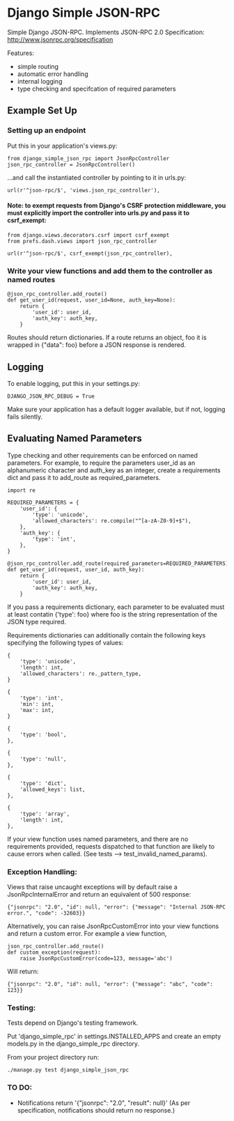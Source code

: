 Django Simple JSON-RPC
======================

Simple Django JSON-RPC.  Implements JSON-RPC 2.0 Specification: http://www.jsonrpc.org/specification

Features:
- simple routing
- automatic error handling
- internal logging
- type checking and specifcation of required parameters

## Example Set Up

### Setting up an endpoint

Put this in your application's views.py:


	from django_simple_json_rpc import JsonRpcController
	json_rpc_controller = JsonRpcController()


...and call the instantiated controller by pointing to it in urls.py:


	url(r'^json-rpc/$', 'views.json_rpc_controller'),

#### Note: to exempt requests from Django's CSRF protection middleware, you must explicitly import the controller into urls.py and pass it to csrf_exempt:

	from django.views.decorators.csrf import csrf_exempt
	from prefs.dash.views import json_rpc_controller

	url(r'^json-rpc/$', csrf_exempt(json_rpc_controller),


### Write your view functions and add them to the controller as named routes


	@json_rpc_controller.add_route()
	def get_user_id(request, user_id=None, auth_key=None):
		return {
			'user_id': user_id,
			'auth_key': auth_key,
		}

Routes should return dictionaries. If a route returns an object, foo it is wrapped in {"data": foo} before a JSON response is rendered.


## Logging

To enable logging, put this in your settings.py:

	DJANGO_JSON_RPC_DEBUG = True

Make sure your application has a default logger available, but if not, logging fails silently.

## Evaluating Named Parameters

Type checking and other requirements can be enforced on named parameters.  For example, to require the parameters user_id as an alphanumeric character and auth_key as an integer, create a requirements dict and pass it to add_route as required_parameters.

	import re

	REQUIRED_PARAMETERS = {
		'user_id': {
			'type': 'unicode',
			'allowed_characters': re.compile("^[a-zA-Z0-9]+$"),
		},
		'auth_key': {
			'type': 'int',
		},
	}

	@json_rpc_controller.add_route(required_parameters=REQUIRED_PARAMETERS)
	def get_user_id(request, user_id, auth_key):
		return {
			'user_id': user_id,
			'auth_key': auth_key,
		}

If you pass a requirements dictionary, each parameter to be evaluated must at least contatin {'type': foo} where foo is the string representation of the JSON type required.

Requirements dictionaries can additionally contain the following keys specifying the following types of values:

	{
		'type': 'unicode',
		'length': int,
		'allowed_characters': re._pattern_type,
	}

	{
		'type': 'int',
		'min': int,
		'max': int,
	}

	{
		'type': 'bool',
	},

	{
		'type': 'null',
	},

	{
		'type': 'dict',
		'allowed_keys': list,
	},

	{
		'type': 'array',
		'length': int,
	},


If your view function uses named parameters, and there are no requirements provided, requests dispatched to that function are likely to cause errors when called.  (See tests --> test_invalid_named_params).

### Exception Handling:

Views that raise uncaught exceptions will by default raise a JsonRpcInternalError and return an equivalent of 500 response:

	{"jsonrpc": "2.0", "id": null, "error": {"message": "Internal JSON-RPC error.", "code": -32603}}

Alternatively, you can raise JsonRpcCustomError into your view functions and return a custom error.  For example a view function,

	json_rpc_controller.add_route()
	def custom_exception(request):
		raise JsonRpcCustomError(code=123, message='abc')

Will return:

	{"jsonrpc": "2.0", "id": null, "error": {"message": "abc", "code": 123}}

### Testing:

Tests depend on Django's testing framework.

Put 'django_simple_rpc' in settings.INSTALLED_APPS and create an empty models.py in the django_simple_rpc directory.

From your project directory run:

	./manage.py test django_simple_json_rpc

### TO DO:

- Notifications return '{"jsonrpc": "2.0", "result": null}' (As per specification, notifications should return no response.)

